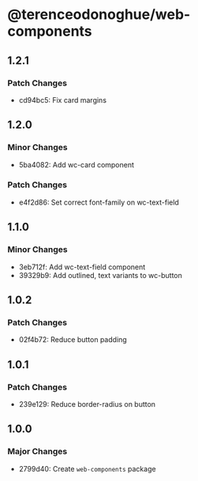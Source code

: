 # @terenceodonoghue/web-components

## 1.2.1

### Patch Changes

- cd94bc5: Fix card margins

## 1.2.0

### Minor Changes

- 5ba4082: Add wc-card component

### Patch Changes

- e4f2d86: Set correct font-family on wc-text-field

## 1.1.0

### Minor Changes

- 3eb712f: Add wc-text-field component
- 39329b9: Add outlined, text variants to wc-button

## 1.0.2

### Patch Changes

- 02f4b72: Reduce button padding

## 1.0.1

### Patch Changes

- 239e129: Reduce border-radius on button

## 1.0.0

### Major Changes

- 2799d40: Create `web-components` package
